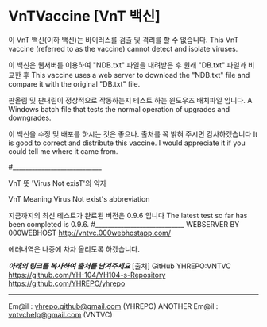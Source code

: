 # VnTVaccine [VnT 백신]

이 VnT 백신(이하 백신)는 바이러스를 검출 및 격리를 할 수 없습니다.
This VnT vaccine (referred to as the vaccine) cannot detect and isolate viruses.

이 백신은 웹서버를 이용하여 "NDB.txt" 파일을 내려받은 후 원래 "DB.txt" 파일과 비교한 후
This vaccine uses a web server to download the "NDB.txt" file and compare it with the original "DB.txt" file.

판올림 및 판내림이 정상적으로 작동하는지 테스트 하는 윈도우즈 배치파일 입니다.
A Windows batch file that tests the normal operation of upgrades and downgrades.

이 백신을 수정 및 배포를 하시는 것은 좋으나. 출처를 꼭 밝혀 주시면 감사하겠습니다
It is good to correct and distribute this vaccine. I would appreciate it if you could tell me where it came from.

#____________________________

VnT 뜻
'Virus Not exisT'의 약자

VnT Meaning
Virus Not exist's abbreviation

지금까지의 최신 테스트가 완료된 버전은 0.9.6 입니다
The latest test so far has been completed is 0.9.6.
#____________________________
WEBSERVER BY 000WEBHOST
http://vntvc.000webhostapp.com/

에러내역은 나중에 차차 올리도록 하겠습니다.


___아래의 링크를 복사하여 출처를 남겨주세요___
[출처]
GitHub YHREPO:VNTVC 
https://github.com/YH-104/YH104-s-Repository
https://github.com/YHREPO/yhrepo
_____________________________________________

Em@il : yhrepo.github@gmail.com (YHREPO)
ANOTHER Em@il : vntvchelp@gmail.com (VNTVC)
